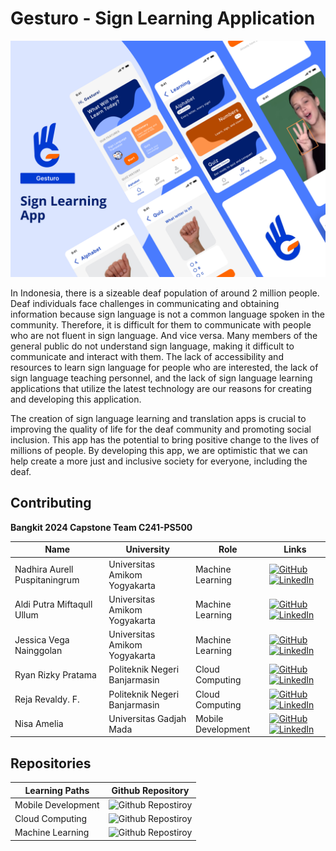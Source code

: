 # Gesturo - Sign Learning Application

<p align="center">
  <img src="../assets/cover.jpg">
</p>

In Indonesia, there is a sizeable deaf population of around 2 million people. Deaf individuals face challenges in communicating and obtaining information because sign language is not a common language spoken in the community. Therefore, it is difficult for them to communicate with people who are not fluent in sign language. And vice versa. Many members of the general public do not understand sign language, making it difficult to communicate and interact with them. The lack of accessibility and resources to learn sign language for people who are interested, the lack of sign language teaching personnel, and the lack of sign language learning applications that utilize the latest technology are our reasons for creating and developing this application.

The creation of sign language learning and translation apps is crucial to improving the quality of life for the deaf community and promoting social inclusion. This app has the potential to bring positive change to the lives of millions of people. By developing this app, we are optimistic that we can help create a more just and inclusive society for everyone, including the deaf.

## Contributing

**Bangkit 2024 Capstone Team C241-PS500**

| Name                          | University                    | Role               | Links                                                                                                                                                                                                                                                                                                                           |
| ----------------------------- | ----------------------------- | ------------------ | ------------------------------------------------------------------------------------------------------------------------------------------------------------------------------------------------------------------------------------------------------------------------------------------------------------------------------- |
| Nadhira Aurell Puspitaningrum | Universitas Amikom Yogyakarta | Machine Learning   | [![GitHub](https://img.shields.io/badge/github-121013?style=for-the-badge&logo=github&logoColor=white)](https://github.com/nadhiraaurell) [![LinkedIn](https://img.shields.io/badge/linkedin-%230077B5.svg?style=for-the-badge&logo=linkedin&logoColor=white)](https://www.linkedin.com/in/nadhiraaurell/)                      |
| Aldi Putra Miftaqull Ullum    | Universitas Amikom Yogyakarta | Machine Learning   | [![GitHub](https://img.shields.io/badge/github-121013?style=for-the-badge&logo=github&logoColor=white)](https://github.com/AldiPutra24) [![LinkedIn](https://img.shields.io/badge/linkedin-%230077B5.svg?style=for-the-badge&logo=linkedin&logoColor=white)](https://www.linkedin.com/in/aldi-putra-miftaqull-ullum-52231b222/) |
| Jessica Vega Nainggolan       | Universitas Amikom Yogyakarta | Machine Learning   | [![GitHub](https://img.shields.io/badge/github-121013?style=for-the-badge&logo=github&logoColor=white)](https://github.com/jessicaavg) [![LinkedIn](https://img.shields.io/badge/linkedin-%230077B5.svg?style=for-the-badge&logo=linkedin&logoColor=white)](https://www.linkedin.com/in/jessicavegaa/)                          |
| Ryan Rizky Pratama            | Politeknik Negeri Banjarmasin | Cloud Computing    | [![GitHub](https://img.shields.io/badge/github-121013?style=for-the-badge&logo=github&logoColor=white)](https://github.com/ryanriz) [![LinkedIn](https://img.shields.io/badge/linkedin-%230077B5.svg?style=for-the-badge&logo=linkedin&logoColor=white)](https://www.linkedin.com/in/ryanriz/)                                  |
| Reja Revaldy. F.              | Politeknik Negeri Banjarmasin | Cloud Computing    | [![GitHub](https://img.shields.io/badge/github-121013?style=for-the-badge&logo=github&logoColor=white)](https://github.com/rejarevaldy) [![LinkedIn](https://img.shields.io/badge/linkedin-%230077B5.svg?style=for-the-badge&logo=linkedin&logoColor=white)](https://www.linkedin.com/in/rejarevaldyf/)                         |
| Nisa Amelia                   | Universitas Gadjah Mada       | Mobile Development | [![GitHub](https://img.shields.io/badge/github-121013?style=for-the-badge&logo=github&logoColor=white)](https://github.com/nisamelia) [![LinkedIn](https://img.shields.io/badge/linkedin-%230077B5.svg?style=for-the-badge&logo=linkedin&logoColor=white)](https://www.linkedin.com/in/nisa-amelia31/)                          |

## Repositories

| Learning Paths     | Github Repository                                                        |
| ------------------ | ------------------------------------------------------------------------ |
| Mobile Development | ![Github Repostiroy](https://github.com/gesturo-team/Mobile-Development) |
| Cloud Computing    | ![Github Repostiroy](https://github.com/gesturo-team/Cloud-Computing)    |
| Machine Learning   | ![Github Repostiroy](https://github.com/gesturo-team/Machine-Learning)   |

